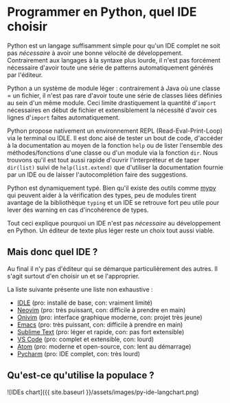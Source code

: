 # Programmer en Python, quel IDE choisir

Python est un langage suffisamment simple pour qu'un IDE complet ne soit pas *nécessaire* à avoir une bonne vélocité de
développement. Contrairement aux langages à la syntaxe plus lourde, il n'est pas forcément nécessaire d'avoir toute une
série de patterns automatiquement générés par l'éditeur.

Python a un système de module léger : contrairement à Java où une classe = un fichier, il n'est pas rare d'avoir toute
une série de classes liées définies au sein d'un même module. Ceci limite drastiquement la quantité d'`import`
nécessaires en début de fichier et extensiblement la nécessité d'avoir ces lignes d'`import` faites automatiquement.

Python propose nativement un environnement REPL (Read-Eval-Print-Loop) via le terminal ou IDLE. Il est donc aisé de
tester un bout de code, d'accéder à la documentation au moyen de la fonction `help` ou de lister l'ensemble des
méthodes/fonctions d'une classe ou d'un module via la fonction `dir`. Nous trouvons qu'il est tout aussi rapide
d'ouvrir l'interpréteur et de taper `dir(list)` suivi de `help(list.extend)` que d'utiliser la documentation fournie
par un IDE ou de laisser l'autocomplétion faire des suggestions.

Python est dynamiquement typé. Bien qu'il existe des outils comme [mypy](http://mypy-lang.org) qui peuvent aider à la
vérification des types, peu de modules tirent avantage de la bibliothèque `typing` et un IDE se retrouve fort peu utile
pour lever des warning en cas d'incohérence de types.

Tout ceci explique pourquoi un IDE n'est pas *nécessaire* au développement en Python. Un éditeur de texte plus léger
reste un choix tout aussi viable.

## Mais donc quel IDE ?

Au final il n'y pas d'éditeur qui se démarque particulièrement des autres. Il s'agit surtout d'en choisir un et se
l'approprier.

La liste suivante présente une liste non exhaustive :

* [IDLE](https://docs.python.org/3/library/idle.html) (pro: installé de base, con: vraiment limité)
* [Neovim](https://neovim.io/) (pro: très puissant, con: difficile à prendre en main)
* [Onivim](https://v2.onivim.io/) (pro: interface graphique moderne, con: projet très jeune)
* [Emacs](https://www.gnu.org/software/emacs/) (pro: très puissant, con: difficile à prendre en main)
* [Sublime Text](https://www.sublimetext.com) (pro: léger et rapide, con: pas fort extensible)
* [VS Code](https://code.visualstudio.com/) (pro: complet et extensible, con: lourd)
* [Atom](https://atom.io/) (pro: moderne et open-source, con: lent au démarrage)
* [Pycharm](https://www.jetbrains.com/pycharm/) (pro: IDE complet, con: très lourd)

## Qu'est-ce qu'utilise la populace ?

![IDEs chart]({{ site.baseurl }}/assets/images/py-ide-langchart.png)
